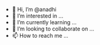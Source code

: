 - 👋 Hi, I’m @anadhi
- 👀 I’m interested in ...
- 🌱 I’m currently learning ...
- 💞️ I’m looking to collaborate on ...
- 📫 How to reach me ...

<!---
anadhi/anadhi is a ✨ special ✨ repository because its `README.md` (this file) appears on your GitHub profile.
You can click the Preview link to take a look at your changes.
--->
